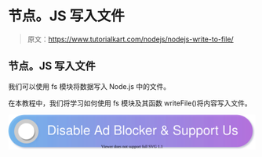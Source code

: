 # 节点。JS 写入文件

> 原文：<https://www.tutorialkart.com/nodejs/nodejs-write-to-file/>

## 节点。JS 写入文件

我们可以使用 fs 模块将数据写入 Node.js 中的文件。

在本教程中，我们将学习如何使用 fs 模块及其函数 writeFile()将内容写入文件。

[![](img/925da31b32d6bc3827932f6c8afb11bb.png)](https://www.tutorialkart.com/)